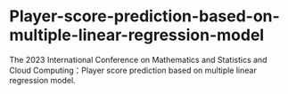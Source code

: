 # Player-score-prediction-based-on-multiple-linear-regression-model
The 2023 International Conference on Mathematics and Statistics and Cloud Computing：Player score prediction based on multiple linear regression model.
